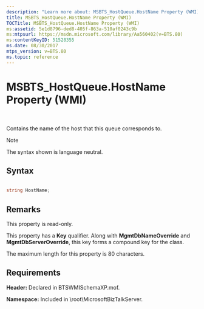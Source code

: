 ```yaml
---
description: "Learn more about: MSBTS_HostQueue.HostName Property (WMI)"
title: MSBTS_HostQueue.HostName Property (WMI)
TOCTitle: MSBTS_HostQueue.HostName Property (WMI)
ms:assetid: 5e1d8796-ded8-405f-863a-510af0243c9b
ms:mtpsurl: https://msdn.microsoft.com/library/Aa560402(v=BTS.80)
ms:contentKeyID: 51528355
ms.date: 08/30/2017
mtps_version: v=BTS.80
ms.topic: reference
---
```


# MSBTS\_HostQueue.HostName Property (WMI)

 

Contains the name of the host that this queue corresponds to.


> [!NOTE]
> <P>The syntax shown is language neutral.</P>



## Syntax

```C#
  
string HostName;  
```

## Remarks

This property is read-only.

This property has a **Key** qualifier. Along with **MgmtDbNameOverride** and **MgmtDbServerOverride**, this key forms a compound key for the class.

The maximum length for this property is 80 characters.

## Requirements

**Header:** Declared in BTSWMISchemaXP.mof.

**Namespace:** Included in \\root\\MicrosoftBizTalkServer.

